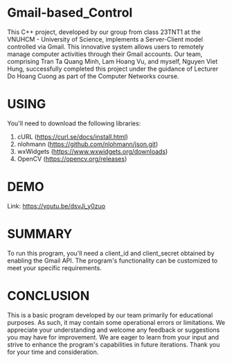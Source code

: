 # Gmail-based_Control
This C++ project, developed by our group from class 23TNT1 at the VNUHCM - University of Science, implements a Server-Client model controlled via Gmail. This innovative system allows users to remotely manage computer activities through their Gmail accounts. Our team, comprising Tran Ta Quang Minh, Lam Hoang Vu, and myself, Nguyen Viet Hung, successfully completed this project under the guidance of Lecturer Do Hoang Cuong as part of the Computer Networks course.
# USING
You'll need to download the following libraries:
1. cURL (https://curl.se/docs/install.html)
2. nlohmann (https://github.com/nlohmann/json.git)
3. wxWidgets (https://www.wxwidgets.org/downloads)
4. OpenCV (https://opencv.org/releases)
# DEMO
Link: ⁦https://youtu.be/dsvJi_y0zuo
# SUMMARY
To run this program, you'll need a client_id and client_secret obtained by enabling the Gmail API. The program's functionality can be customized to meet your specific requirements.
# CONCLUSION
This is a basic program developed by our team primarily for educational purposes. As such, it may contain some operational errors or limitations. We appreciate your understanding and welcome any feedback or suggestions you may have for improvement. We are eager to learn from your input and strive to enhance the program's capabilities in future iterations. Thank you for your time and consideration.
